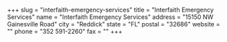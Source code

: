 +++
slug = "interfaith-emergency-services"
title = "Interfaith Emergency Services"
name = "Interfaith Emergency Services"
address = "15150 NW Gainesville Road"
city = "Reddick"
state = "FL"
postal = "32686"
website = ""
phone = "352 591-2260"
fax = ""
+++
